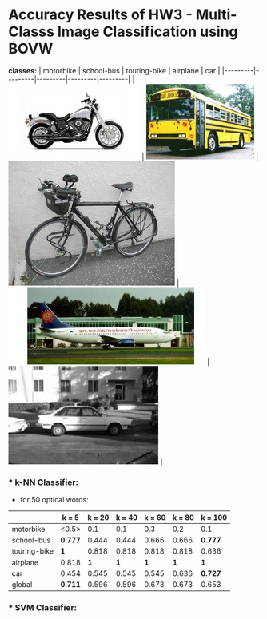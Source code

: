 # Accuracy Results of HW3 - Multi-Classs Image Classification using BOVW

**classes:**
|  motorbike  | school-bus  | touring-bike  | airplane  | car  |
|---------|---------|---------|---------|---------|
| ![](https://github.com/charbitz/Computer_Vision_Projects/blob/master/homework_3/caltech/imagedb/145.motorbikes-101/145_0013.jpg)     |     ![](https://github.com/charbitz/Computer_Vision_Projects/blob/master/homework_3/caltech/imagedb/178.school-bus/178_0018.jpg)    |    ![](https://github.com/charbitz/Computer_Vision_Projects/blob/master/homework_3/caltech/imagedb/224.touring-bike/224_0022.jpg)     |  ![](https://github.com/charbitz/Computer_Vision_Projects/blob/master/homework_3/caltech/imagedb/251.airplanes-101/251_0026.jpg)       |   ![](https://github.com/charbitz/Computer_Vision_Projects/blob/master/homework_3/caltech/imagedb/252.car-side-101/252_0030.jpg)      |

### * k-NN Classifier:

* for 50 optical words:

|               |  k = 5  | k = 20  | k = 40  | k = 60  | k = 80  | k = 100 |
|---------------|---------|---------|---------|---------|---------|---------|
| motorbike     |<0.5>      |0.1      |0.1      |0.3      |0.2      |0.1      |
| school-bus    |**0.777**    |0.444    |0.444    |0.666    |0.666    |**0.777**    |
| touring-bike  |**1**        |0.818    |0.818    |0.818    |0.818    |0.636    |
| airplane      |0.818    |**1**        |**1**        |**1**        |**1**       |**1**       |
| car           |0.454    |0.545    |0.545    |0.545    |0.636    |**0.727**    |
| global        |**0.711**    |0.596    |0.596    |0.673    |0.673    |0.653    | 




### * SVM Classifier: